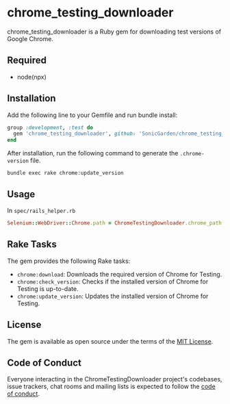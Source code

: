 # chrome_testing_downloader

chrome_testing_downloader is a Ruby gem for downloading test versions of Google Chrome.

## Required

- node(npx)

## Installation

Add the following line to your Gemfile and run bundle install:


```ruby
group :development, :test do
  gem 'chrome_testing_downloader', github: 'SonicGarden/chrome_testing_downloader'
end
```

After installation, run the following command to generate the `.chrome-version` file.

```
bundle exec rake chrome:update_version
```

## Usage

In `spec/rails_helper.rb`
```ruby
Selenium::WebDriver::Chrome.path = ChromeTestingDownloader.chrome_path
```

## Rake Tasks

The gem provides the following Rake tasks:

- `chrome:download`: Downloads the required version of Chrome for Testing.
- `chrome:check_version`: Checks if the installed version of Chrome for Testing is up-to-date.
- `chrome:update_version`: Updates the installed version of Chrome for Testing.

## License

The gem is available as open source under the terms of the [MIT License](https://opensource.org/licenses/MIT).

## Code of Conduct

Everyone interacting in the ChromeTestingDownloader project's codebases, issue trackers, chat rooms and mailing lists is expected to follow the [code of conduct](https://github.com/[USERNAME]/chrome_testing_downloader/blob/main/CODE_OF_CONDUCT.md).
